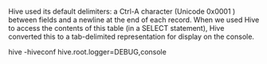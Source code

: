 Hive used its default delimiters: a Ctrl-A character (Unicode 0x0001 ) between fields and a
newline at the end of each record. When we used Hive to access the contents of this table
(in a SELECT statement), Hive converted this to a tab-delimited representation for display
on the console.


hive -hiveconf hive.root.logger=DEBUG,console
